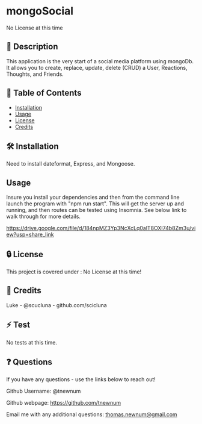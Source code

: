 # mongoSocial

No License at this time

## 📘 Description

This application is the very start of a social media platform using mongoDb. It allows you to create, replace, update, delete (CRUD) a User, Reactions, Thoughts, and Friends.

## 📑 Table of Contents 

- [Installation](#installation)
- [Usage](#usage)
- [License](#license)
- [Credits](#credits)

## 🛠️ Installation 

Need to install dateformat, Express, and Mongoose.

## Usage

Insure you install your dependencies and then from the command line launch the program with "npm run start". This will get the server up and running, and then routes can be tested using Insomnia. See below link to walk through for more details.

https://drive.google.com/file/d/184npMZ3Yp3NcXcLq0alT8OXI74b8Zm3u/view?usp=share_link


## 🔒 License

This project is covered under : No License at this time!

## 🤝 Credits

Luke - @scucluna - github.com/scicluna

## ⚡ Test

No tests at this time. 

## ❓ Questions

If you have any questions - use the links below to reach out!

Github Username: @tnewnum

Github webpage: https://github.com/tnewnum

Email me with any additional questions: thomas.newnum@gmail.com